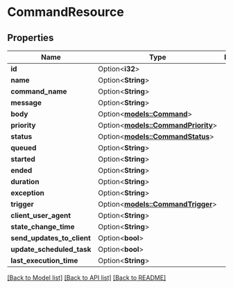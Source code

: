 # CommandResource

## Properties

Name | Type | Description | Notes
------------ | ------------- | ------------- | -------------
**id** | Option<**i32**> |  | [optional]
**name** | Option<**String**> |  | [optional]
**command_name** | Option<**String**> |  | [optional]
**message** | Option<**String**> |  | [optional]
**body** | Option<[**models::Command**](Command.md)> |  | [optional]
**priority** | Option<[**models::CommandPriority**](CommandPriority.md)> |  | [optional]
**status** | Option<[**models::CommandStatus**](CommandStatus.md)> |  | [optional]
**queued** | Option<**String**> |  | [optional]
**started** | Option<**String**> |  | [optional]
**ended** | Option<**String**> |  | [optional]
**duration** | Option<**String**> |  | [optional]
**exception** | Option<**String**> |  | [optional]
**trigger** | Option<[**models::CommandTrigger**](CommandTrigger.md)> |  | [optional]
**client_user_agent** | Option<**String**> |  | [optional]
**state_change_time** | Option<**String**> |  | [optional]
**send_updates_to_client** | Option<**bool**> |  | [optional]
**update_scheduled_task** | Option<**bool**> |  | [optional]
**last_execution_time** | Option<**String**> |  | [optional]

[[Back to Model list]](../README.md#documentation-for-models) [[Back to API list]](../README.md#documentation-for-api-endpoints) [[Back to README]](../README.md)


